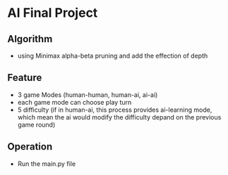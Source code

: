# AI Final Project

## Algorithm
- using Minimax alpha-beta pruning and add the effection of depth

## Feature
- 3 game Modes (human-human, human-ai, ai-ai)
- each game mode can choose play turn
- 5 difficulty (if in human-ai, this process provides ai-learning mode, which mean the ai would modify the difficulty depand on the previous game round)

## Operation
- Run the main.py file


